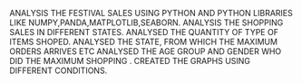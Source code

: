 ANALYSIS THE FESTIVAL SALES USING PYTHON AND PYTHON LIBRARIES LIKE NUMPY,PANDA,MATPLOTLIB,SEABORN.
ANALYSIS THE SHOPPING SALES IN DIFFERENT STATES.
ANALYSED THE QUANTITY OF TYPE OF ITEMS SHOPED.
ANALYSED THE STATE, FROM WHICH THE MAXIMUM ORDERS ARRIVES ETC
ANALYSED THE AGE GROUP AND GENDER WHO DID THE MAXIMUM SHOPPING .
CREATED THE GRAPHS USING DIFFERENT CONDITIONS.
